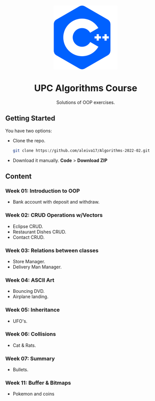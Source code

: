 <br />
<div align="center">
  <a href="https://github.com/aleiva17/Algorithms-2022-02">
    <img src="./logo.svg">
  </a>

  <h1 align="center">UPC Algorithms Course</h1>

  <p align="center">
    Solutions of OOP exercises.
  </p>
</div>

## Getting Started

You have two options:
* Clone the repo.
  ```sh
  git clone https://github.com/aleiva17/Algorithms-2022-02.git
  ```
* Download it manually. **Code** > **Download ZIP**

## Content

### Week 01: Introduction to OOP
* Bank account with deposit and withdraw.

### Week 02: CRUD Operations w/Vectors
* Eclipse CRUD.
* Restaurant Dishes CRUD.
* Contact CRUD.

### Week 03: Relations between classes
* Store Manager.
* Delivery Man Manager.

### Week 04: ASCII Art
* Bouncing DVD.
* Airplane landing.

### Week 05: Inheritance
* UFO's.

### Week 06: Collisions
* Cat & Rats.

### Week 07: Summary
* Bullets.

### Week 11: Buffer & Bitmaps
* Pokemon and coins